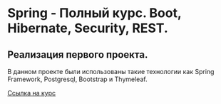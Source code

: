 # Spring - Полный курс. Boot, Hibernate, Security, REST.
## Реализация первого проекта.

В данном проекте были использованы такие технологии как Spring Framework, Postgresql, 
Bootstrap и Thymeleaf.

[Ссылка на курс](https://www.udemy.com/course/spring-alishev/)